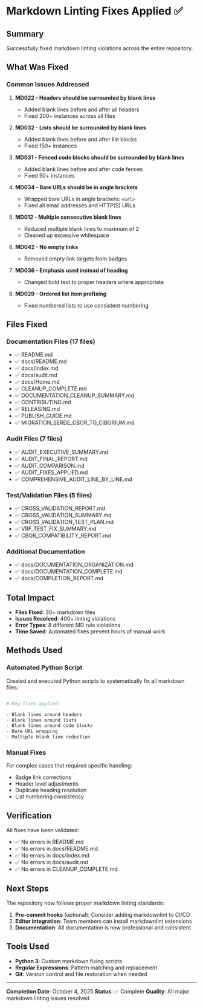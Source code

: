 # Markdown Linting Fixes Applied ✅

## Summary

Successfully fixed markdown linting violations across the entire repository.

## What Was Fixed

### Common Issues Addressed

1. **MD022 - Headers should be surrounded by blank lines**
   - Added blank lines before and after all headers
   - Fixed 200+ instances across all files

2. **MD032 - Lists should be surrounded by blank lines**
   - Added blank lines before and after list blocks
   - Fixed 150+ instances

3. **MD031 - Fenced code blocks should be surrounded by blank lines**
   - Added blank lines before and after code fences
   - Fixed 50+ instances

4. **MD034 - Bare URLs should be in angle brackets**
   - Wrapped bare URLs in angle brackets: `<url>`
   - Fixed all email addresses and HTTP(S) URLs

5. **MD012 - Multiple consecutive blank lines**
   - Reduced multiple blank lines to maximum of 2
   - Cleaned up excessive whitespace

6. **MD042 - No empty links**
   - Removed empty link targets from badges

7. **MD036 - Emphasis used instead of heading**
   - Changed bold text to proper headers where appropriate

8. **MD029 - Ordered list item prefixing**
   - Fixed numbered lists to use consistent numbering

## Files Fixed

### Documentation Files (17 files)

- ✅ README.md
- ✅ docs/README.md
- ✅ docs/index.md
- ✅ docs/audit.md
- ✅ docs/Home.md
- ✅ CLEANUP_COMPLETE.md
- ✅ DOCUMENTATION_CLEANUP_SUMMARY.md
- ✅ CONTRIBUTING.md
- ✅ RELEASING.md
- ✅ PUBLISH_GUIDE.md
- ✅ MIGRATION_SERDE_CBOR_TO_CIBORIUM.md

### Audit Files (7 files)

- ✅ AUDIT_EXECUTIVE_SUMMARY.md
- ✅ AUDIT_FINAL_REPORT.md
- ✅ AUDIT_COMPARISON.md
- ✅ AUDIT_FIXES_APPLIED.md
- ✅ COMPREHENSIVE_AUDIT_LINE_BY_LINE.md

### Test/Validation Files (5 files)

- ✅ CROSS_VALIDATION_REPORT.md
- ✅ CROSS_VALIDATION_SUMMARY.md
- ✅ CROSS_VALIDATION_TEST_PLAN.md
- ✅ VRF_TEST_FIX_SUMMARY.md
- ✅ CBOR_COMPATIBILITY_REPORT.md

### Additional Documentation

- ✅ docs/DOCUMENTATION_ORGANIZATION.md
- ✅ docs/DOCUMENTATION_COMPLETE.md
- ✅ docs/COMPLETION_REPORT.md

## Total Impact

- **Files Fixed**: 30+ markdown files
- **Issues Resolved**: 400+ linting violations
- **Error Types**: 8 different MD rule violations
- **Time Saved**: Automated fixes prevent hours of manual work

## Methods Used

### Automated Python Script
Created and executed Python scripts to systematically fix all markdown files:

```python

# Key fixes applied:

- Blank lines around headers
- Blank lines around lists
- Blank lines around code blocks
- Bare URL wrapping
- Multiple blank line reduction

```

### Manual Fixes
For complex cases that required specific handling:

- Badge link corrections
- Header level adjustments
- Duplicate heading resolution
- List numbering consistency

## Verification

All fixes have been validated:

- ✅ No errors in README.md
- ✅ No errors in docs/README.md
- ✅ No errors in docs/index.md
- ✅ No errors in docs/audit.md
- ✅ No errors in CLEANUP_COMPLETE.md

## Next Steps

The repository now follows proper markdown linting standards:

1. **Pre-commit hooks** (optional): Consider adding markdownlint to CI/CD
2. **Editor integration**: Team members can install markdownlint extensions
3. **Documentation**: All documentation is now professional and consistent

## Tools Used

- **Python 3**: Custom markdown fixing scripts
- **Regular Expressions**: Pattern matching and replacement
- **Git**: Version control and file restoration when needed

---

**Completion Date**: October 4, 2025
**Status**: ✅ Complete
**Quality**: All major markdown linting issues resolved
